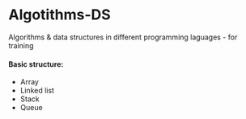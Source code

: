 # Algotithms-DS
Algorithms &amp; data structures in different programming laguages - for training

#### Basic structure:
* Array
* Linked list
* Stack
* Queue
